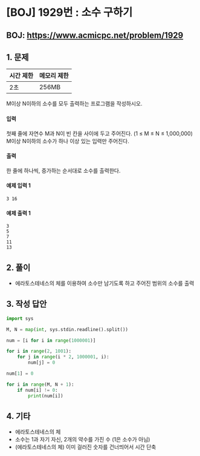 #  [BOJ] 1929번 : 소수 구하기

## BOJ: https://www.acmicpc.net/problem/1929

## 1. 문제

|시간 제한| 메모리 제한| 
|:----|:----|
|2초|256MB|

M이상 N이하의 소수를 모두 출력하는 프로그램을 작성하시오.

#### 입력
첫째 줄에 자연수 M과 N이 빈 칸을 사이에 두고 주어진다. (1 ≤ M ≤ N ≤ 1,000,000) M이상 N이하의 소수가 하나 이상 있는 입력만 주어진다.

#### 출력
한 줄에 하나씩, 증가하는 순서대로 소수를 출력한다.

#### 예제 입력 1
```
3 16
```
#### 예제 출력 1
```
3
5
7
11
13
```
## 2. 풀이
- 에라토스테네스의 체를 이용하여 소수만 남기도록 하고 주어진 범위의 소수를 출력

## 3. 작성 답안
```python
import sys

M, N = map(int, sys.stdin.readline().split())

num = [i for i in range(1000001)]

for i in range(2, 1001):
	for j in range(i * 2, 1000001, i):
		num[j] = 0

num[1] = 0

for i in range(M, N + 1):
	if num[i] != 0:
		print(num[i])
```
## 4. 기타
- 에라토스테네스의 체
- 소수는 1과 자기 자신, 2개의 약수를 가진 수 (1은 소수가 아님)
- (에라토스테네스의 체) 이미 걸러진 숫자를 건너띄어서 시간 단축 
